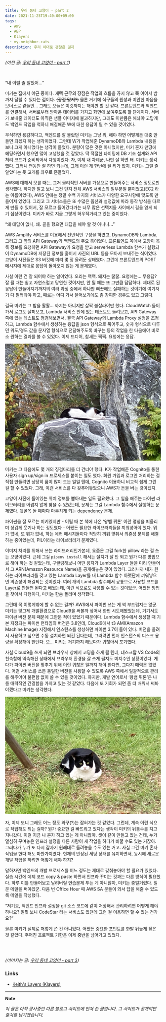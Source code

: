 ```yaml
---
title: 우리 동네 고양이 - part 2
date: 2021-11-25T19:40:00+09:00
tags:
  - AWS
  - ABP
  - Klayers
  - my-neighbor-cats
description: 우리 이대로 괜찮은 걸까
---
```


*(이전 글: [우리 동네 고양이 - part 1](../my-neighbor-cats-part1/))*

<br>

“내 이럴 줄 알았어…” 

미키는 집에서 야근 중이다. 재택 근무의 장점은 작업의 흐름을 끊지 않고 쭉 이어서 밤까지 달릴 수 있다는 점이다. ~~(장점 맞지?)~~ 물론 거기에 식구들의 원성과 미안한 마음을 보너스로 곁들인… 그래도 오늘은 이것까지는 해야만 할 것 같다. 프론트엔드와 백엔드를 연결해서, 서버로부터 받아온 데이터를 가지고 화면에 보여주도록 할 단계이다. 서버가 보내줄 데이터도 아직은 샘플 이미지에 불과하지만, 그래도 이만큼은 해놔야 고맙게도 백엔드 작업을 척하니 해결해준 W에 대한 응답이 될 수 있을 것이었다.

무식하면 용감하다고, 백엔드를 잘 몰랐던 미키는 그냥 뭐, 해야 하면 어떻게든 대충 만들면 되겠지 하는 생각이었다. 그런데 W가 작업해준 DynamoDB와 Lambda 내용을 보니 그게 아니었다는 생각이 들었다. 분량이 많은 것은 아니었지만, 미키 혼자 맨땅에 헤딩하면서 했으면 많이 고생했을 것 같았다. 딱 적절한 타이밍에 DB 기초 설계와 API 처리 코드가 준비되어서 다행이었다. 자, 이제 내 차례군, 나만 잘 하면 돼. 미키는 생각했다. 그러니 연동만 잘 하면 되는데, 그래 이런 게 한번에 될 리가 없지. 미키는 그럴 줄 알았다는 듯 고개를 좌우로 흔들었다.

AWS에 대해서 모를 때는, 그저 물리적인 서버를 가상으로 만들어주는 서비스 정도로만 생각했다. 하지만 알고 보니 그건 단지 전체 AWS 서비스의 일부분일 뿐이었고(EC2 라는 이름이었다), AWS 안에는 정말 수백 가지의 서비스가 다양한 요구사항에 맞도록 만들어져 있었다. 그리고 그 서비스들은 또 수많은 옵션과 설정값에 따라 동작 방식을 다르게 만들 수 있어서, 잘 모르고 들어갔다가는 너무 많은 선택지들 사이에서 길을 잃게 되기 십상이었다. 미키가 바로 지금 그렇게 허우적거리고 있는 중이었다.

“왜 대답이 없니, 왜. 콜을 했으면 대답을 해야 할 것 아니니…”

AWS Amplify 서비스를 이용해서 전반적인 구성을 하였고, DynamoDB와 Lambda, 그리고 그 앞의 API Gateway가 백엔드의 주요 축이었다. 프론트엔드 쪽에서 고양이 목록 정보를 요청하면 API Gateway가 요청을 받고 serverless Lambda 함수가 실행되어 DynamoDB에 저장된 정보를 훑어서 사진의 URL 등을 모아서 보내주는 식이었다. 고양이 사진들은 S3 버킷에 미리 몇 장 올려둔 상태였다. 그런데 프론트엔드의 POST 메시지에 제대로 응답이 돌아오지 않는 게 문제였다.

사실 이런 건 잘 되어야 하는 일이었다. 오리는 꽥꽥. 돼지는 꿀꿀. 요청에는… 무응답? 잘 될 때는 쉽고 자연스럽고 당연한 것이지만, 안 될 때는 또 그만큼 답답하다. 제대로 된 응답이 만들어지기까지의 여러 과정 중에서 하나만 삐끗해도 실패하는 것이기에 여기저기 다 찔러봐야 하고, 때로는 어디 가서 물어보기에도 좀 창피한 경우도 있고 그렇다. 

결국 미키는 그 밤을 활활… 까지는 아니지만 살짝 불살라야만 했다. CloudWatch 들어가서 로그도 살펴보고, Lambda 서비스 안에 있는 테스트도 돌려보고, API Gateway 쪽에 있는 테스트도 점검해보면서. 결국 API Gateway의 Lambda Proxy 설정을 조정하고, Lambda 함수에서 생성하는 응답을 json 형식으로 묶어주고, 숫자 형식으로 다루던 위도/경도 값을 문자열 형식으로 전달해주도록 바꾸는 등의 작업을 한 다음에야 비로소 원하는 결과를  볼 수 있었다. 이제 드디어, 참새는 짹짹. 요청에는 응답. 

![바위-고양이](cat-on-the-rock.jpg)

미키는 그 다음에도 몇 개의 징검다리를 더 건너야 했다. K가 작업해준 Cognito를 통한 사용자 sign up/sign in 프로세스를 붙이는 일도 했다. 회원 가입과 로그인 처리하는 걸 직접 만들려면 상당히 품이 많이 드는 일일 텐데, Cognito 이용하니 비교적 쉽게 그런 걸 할 수 있었다. 그래, 이런 서비스를 다 갖추어놓았으니 AWS가 돈을 버는 것이겠지.

고양이 사진에 들어있는 위치 정보를 뽑아내는 일도 필요했다. 그 일을 해주는 파이썬 라이브러리를 어렵지 않게 찾을 수 있었는데, 문제는 그걸 Lambda 함수에서 실행하는 문제였다. 뒷골목 돌 때마다 마주치게 되는 dependency 문제. 

파이썬을 잘 모르는 미키였지만 - 어릴 때 본 책에 나온 ‘왕뱀 퓌톤’ 이란 명칭을 떠올리며 싱겁게 웃기나 하는 정도였다 - 어쨌든 필요한 라이브러리들을 끼워넣어야 했다. 뭐가 없네, 또 뭐가 없네, 하는 에러 메시지들마다 적당히 끼워 맞춰서 의존성 문제를 해결하는 중이었는데, PIL이라는 라이브러리가 문제였다. 

이미지 처리를 위해서 쓰는 라이브러리인가본데, 요즘은 그걸 fork한 pillow 라는 걸 쓰는 모양이었다. 근데 그걸 `pipenv install` 해서는 설치가 잘 안 되고 뭔가 다른 방법으로 해야 하는 것 같았는데, 구글링해보니 어떤 용자가 Lambda Layer 들을 미리 만들어서 그 ARN(Amazon Resource Name)을 공개해놓은 것이 있었다. 그러니까 내가 원하는 라이브러리를 갖고 있는 Lambda Layer를 내 Lambda 함수 아랫단에 끼워넣으면 의존성이 해결되는 것이었다. 여러 개의 Lambda 함수에서 공통으로 사용할 코드를 Layer로 만들면 된다고 배웠는데, 이런 식으로도 사용할 수 있는 것이었군. 어쨌든 방법을 찾아서 다행이다, 미키는 한숨 돌리며 생각했다.

그런데 꼭 이렇게밖에 할 수 없는 걸까? AWS에서 파이썬 쓰는 게 썩 부드럽지는 않군. 미키는 엊그제 개발환경으로 Cloud9을 써볼까 싶어서 한번 시도해봤었는데, 거기서도 파이썬 버전 문제 때문에 그만둔 적이 있었기 때문이다. Lambda 함수에서 생성할 때 기본 지정되는 파이썬 런타임의 버전은 3.8인데, Cloud9에서 t3 AMI(Amazon Machine Image) 지정해서 인스턴스를 생성하면 파이썬 3.7이 들어 있다. 버전을 올려서 사용하고 싶으면 수동 설치하면 되긴 된다는데, 그러려면 먼저 인스턴스의 디스크 용량을 확장해야 한단다. 으… 미키는 거기까지 해보다가 귀찮아서 포기했다. 

사실 Cloud9을 쓰게 되면 브라우저 상에서 코딩을 하게 될 텐데, 데스크탑 VS Code의 친숙함에 익숙해진 상태에서 브라우저 환경을 잘 쓰게 될지도 미지수인 상황이었다. 게다가 파이썬 버전을 맞추기 위해 이런 귀찮은 일까지 해야 한다면, 그다지 매력은 없었다. 어떤 서비스를 쓰든 동일한 버전을 사용할 수 있도록 AWS 쪽에서 일괄적으로 관리를 해주어야 불편함 없이 쓸 수 있을 것이었다. 하지만, 개발 언어로서 ‘왕뱀 퓌톤’은 나름 매력적인 간결함을 가지고 있는 것 같았다. 다음에 또 기회가 되면 좀 더 배워서 써봐야겠다고 미키는 생각했다.

![풀밭-고양이](cat-on-the-grass.jpg)

자, 이제 보니 그래도 어느 정도 와꾸(?)는 잡혀가는 것 같았다. 그런데, 계속 이런 식으로 작업해도 되는 걸까? 뭔가 중요한 걸 빠뜨리고 있다는 생각이 미키의 뒤통수를 치고 지나갔다. 이걸 지금 나 혼자 하고 있는 게 아니잖아. 셋이 같이 만들고 있는 건데, 누가 열심히 꾸며놓은 인프라 설정을 다른 사람이 새 작업을 하다가 바꿀 수도 있는 거잖아. 그러다가 누가 또 다시 갑자기 원래대로 돌려놓을 수도 있는 거고. 사실 그건 미키 혼자 작업을 한다 해도 마찬가지였다. 현재의 안정된 세팅 상태를 유지하면서, 동시에 새로운 개발 작업을 하려면 어떻게 해야 하지?

말하자면 백엔드의 개발 프로세스를 어느 정도는 제대로 갖춰놓아야 할 필요가 있었다. 실습 시간에 예제 코드 copy & paste 하면서 인프라 꾸미는 것과는 다른 방식이 필요했다. 하루 이틀 만들어보고 날려버릴 연습문제 푸는 게 아니잖아, 미키는 중얼거렸다. 질문 메일을 써야겠군. 다음 번 Office Hour 때 AWS SA 분들이 와서 답을 해줄 수 있도록 메일을 작성했다.

“저기요, 백엔드 인프라 설정을 git 소스 코드에 같이 저장해서 관리하려면 어떻게 해야 하나요? 얼핏 보니 CodeStar 라는 서비스도 있던데 그런 걸 이용하면 할 수 있는 건가요?”

물론 미키가 실제로 저렇게 쓴 건 아니었다. 어쨌든 중요한 포인트를 한발 뒤늦게 짚은 것 같았다. 주어진 프로젝트 기한은 이제 중반을 넘어가고 있었다. 

<br>
<br>

*(이어지는 글: [우리 동네 고양이 - part 3](../my-neighbor-cats-part3/))*

### Links

- [Keith's Layers (Klayers)](https://github.com/keithrozario/Klayers)

---

**Note**

*이 글은 아직 공사중인 다른 블로그 사이트에 먼저 쓴 글입니다. 그 사이트가 공개되면 출처를 남기겠습니다.*

